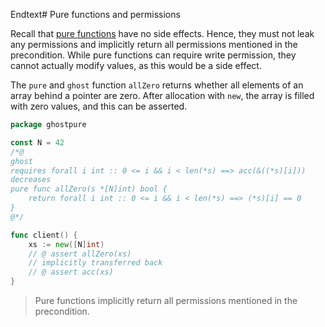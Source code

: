 Endtext# Pure functions and permissions

Recall that [pure functions](./basic-ghost-pure.md) have no side effects.
Hence, they must not leak any permissions and implicitly return all permissions mentioned in the precondition.
While pure functions can require write permission, they cannot actually modify values, as this would be a side effect.

The `pure` and `ghost` function `allZero` returns whether all elements of an array behind a pointer are zero.
After allocation with `new`, the array is filled with zero values, and this can be asserted.

``` go
package ghostpure

const N = 42
/*@
ghost
requires forall i int :: 0 <= i && i < len(*s) ==> acc(&((*s)[i]))
decreases
pure func allZero(s *[N]int) bool {
    return forall i int :: 0 <= i && i < len(*s) ==> (*s)[i] == 0
}
@*/

func client() {
    xs := new([N]int)
    // @ assert allZero(xs)
    // implicitly transferred back
    // @ assert acc(xs)
}
```


> Pure functions implicitly return all permissions mentioned in the precondition.

<!-- Currently, we have to manually dereference the array pointer before indexing.
TODO simplify after [#805](https://github.com/viperproject/gobra/issues/805)) -->
